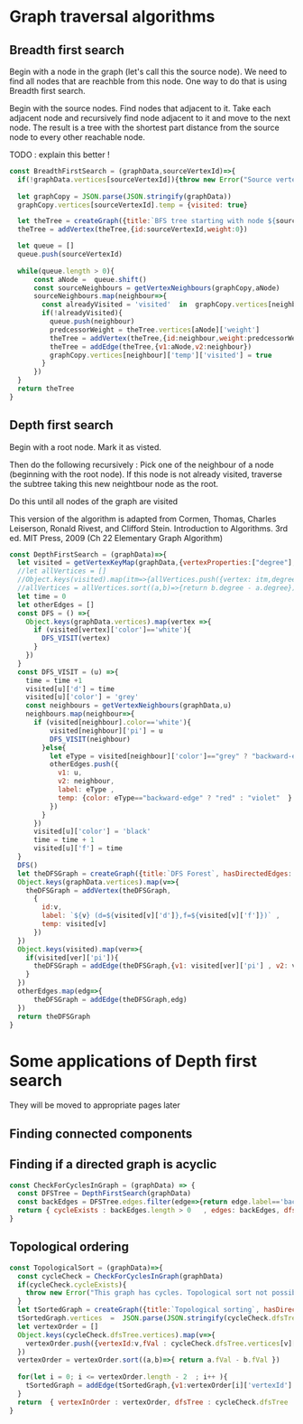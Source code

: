 # Graph traversal algorithms

## Breadth first search 

Begin with a node in the graph (let's call this the source node). We need to find all nodes that are reachble from this node. One way to do that is using Breadth first search. 

Begin with the source nodes. Find nodes that adjacent to it. Take each adjacent node and recursively find node adjacent to it and move to the next node. The result is a tree with the shortest part distance from the source node to every other reachable node. 

TODO : explain this better !

```js
const BreadthFirstSearch = (graphData,sourceVertexId)=>{
  if(!graphData.vertices[sourceVertexId]){throw new Error("Source vertex not found")}
  
  let graphCopy = JSON.parse(JSON.stringify(graphData))
  graphCopy.vertices[sourceVertexId].temp = {visited: true}

  let theTree = createGraph({title:`BFS tree starting with node ${sourceVertexId}`})
  theTree = addVertex(theTree,{id:sourceVertexId,weight:0})

  let queue = []
  queue.push(sourceVertexId)
  
  while(queue.length > 0){
      const aNode =  queue.shift()
      const sourceNeighbours = getVertexNeighbours(graphCopy,aNode)
      sourceNeighbours.map(neighbour=>{
        const alreadyVisited = 'visited'  in  graphCopy.vertices[neighbour]['temp']
        if(!alreadyVisited){
          queue.push(neighbour)
          predcessorWeight = theTree.vertices[aNode]['weight']
          theTree = addVertex(theTree,{id:neighbour,weight:predcessorWeight+1})
          theTree = addEdge(theTree,{v1:aNode,v2:neighbour})
          graphCopy.vertices[neighbour]['temp']['visited'] = true
        }
      })
  }
  return theTree
}
```

## Depth first search 

Begin with a root node. Mark it as visted. 

Then do the following recursively :
Pick one of the neighbour of a node (beginning with the root node). 
If this node is not already visited,  traverse the subtree taking this new neightbour node as the root.

Do this until all nodes of the graph are visited

This version of the algorithm is adapted from Cormen, Thomas, Charles Leiserson, Ronald Rivest, and Clifford Stein. Introduction to Algorithms. 3rd ed. MIT Press, 2009 (Ch 22 Elementary Graph Algorithm)

```js
const DepthFirstSearch = (graphData)=>{
  let visited = getVertexKeyMap(graphData,{vertexProperties:["degree"], initialObjectValue :{color:'white', pi: null, d: 0, f:0}})
  //let allVertices = []
  //Object.keys(visited).map(itm=>{allVertices.push({vertex: itm,degree: visited[itm]['degree']})})
  //allVertices = allVertices.sort((a,b)=>{return b.degree - a.degree})
  let time = 0
  let otherEdges = []
  const DFS = () =>{
    Object.keys(graphData.vertices).map(vertex =>{
      if (visited[vertex]['color']=='white'){
        DFS_VISIT(vertex)
      }
    })
  }
  const DFS_VISIT = (u) =>{
    time = time +1 
    visited[u]['d'] = time
    visited[u]['color'] = 'grey'
    const neighbours = getVertexNeighbours(graphData,u) 
    neighbours.map(neighbour=>{
      if (visited[neighbour].color=='white'){
          visited[neighbour]['pi'] = u
          DFS_VISIT(neighbour)
        }else{
          let eType = visited[neighbour]['color']=="grey" ? "backward-edge":  "cross-edge"
          otherEdges.push({
            v1: u,
            v2: neighbour,
            label: eType ,
            temp: {color: eType=="backward-edge" ? "red" : "violet"  }
          })
        }
      })
      visited[u]['color'] = 'black'
      time = time + 1
      visited[u]['f'] = time 
  }
  DFS()
  let theDFSGraph = createGraph({title:`DFS Forest`, hasDirectedEdges: true})
  Object.keys(graphData.vertices).map(v=>{
    theDFSGraph = addVertex(theDFSGraph,
      {
        id:v, 
        label: `${v} (d=${visited[v]['d']},f=${visited[v]['f']})` ,
        temp: visited[v]
      })
  })
  Object.keys(visited).map(ver=>{ 
    if(visited[ver]['pi']){
      theDFSGraph = addEdge(theDFSGraph,{v1: visited[ver]['pi'] , v2: ver, label:"tree-edge", temp: {color:'green'}})
    }
  })
  otherEdges.map(edg=>{
      theDFSGraph = addEdge(theDFSGraph,edg)
  })
  return theDFSGraph
}
```

# Some applications of Depth first search 
They will be moved to appropriate pages later 

## Finding connected components

## Finding if a directed graph is acyclic 

```js
const CheckForCyclesInGraph = (graphData) => {
  const DFSTree = DepthFirstSearch(graphData)
  const backEdges = DFSTree.edges.filter(edge=>{return edge.label=='backward-edge'})
  return { cycleExists : backEdges.length > 0   , edges: backEdges, dfsTree : DFSTree }
}
```

## Topological ordering 


```js
const TopologicalSort = (graphData)=>{
  const cycleCheck = CheckForCyclesInGraph(graphData)
  if(cycleCheck.cycleExists){
    throw new Error("This graph has cycles. Topological sort not possible")
  }
  let tSortedGraph = createGraph({title:`Topological sorting`, hasDirectedEdges: true})
  tSortedGraph.vertices  =  JSON.parse(JSON.stringify(cycleCheck.dfsTree.vertices))
  let vertexOrder = []
  Object.keys(cycleCheck.dfsTree.vertices).map(v=>{
    vertexOrder.push({vertexId:v,fVal : cycleCheck.dfsTree.vertices[v]['temp']['f'] })
  })
  vertexOrder = vertexOrder.sort((a,b)=>{ return a.fVal - b.fVal })
  
  for(let i = 0; i <= vertexOrder.length - 2  ; i++ ){
    tSortedGraph = addEdge(tSortedGraph,{v1:vertexOrder[i]['vertexId'] , v2: vertexOrder[i+1]['vertexId'] })
  }
  return  { vertexInOrder : vertexOrder, dfsTree : cycleCheck.dfsTree  , tsTree: tSortedGraph  }
}
```